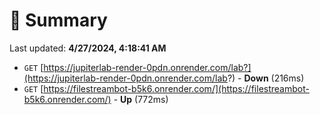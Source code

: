 # 📖 Summary
Last updated: **4/27/2024, 4:18:41 AM**

- `GET` [https://jupiterlab-render-0pdn.onrender.com/lab?](https://jupiterlab-render-0pdn.onrender.com/lab?) - **Down** (216ms)
- `GET` [https://filestreambot-b5k6.onrender.com/](https://filestreambot-b5k6.onrender.com/) - **Up** (772ms)
